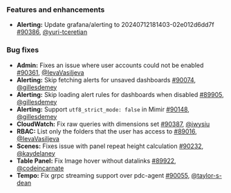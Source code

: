 ### Features and enhancements

- **Alerting:** Update grafana/alerting to 20240712181403-02e012d6dd7f [#90386](https://github.com/grafana/grafana/pull/90386), [@yuri-tceretian](https://github.com/yuri-tceretian)
  
### Bug fixes

- **Admin:** Fixes an issue where user accounts could not be enabled [#90361](https://github.com/grafana/grafana/pull/90361), [@IevaVasiljeva](https://github.com/IevaVasiljeva)
- **Alerting:** Skip fetching alerts for unsaved dashboards [#90074](https://github.com/grafana/grafana/pull/90074), [@gillesdemey](https://github.com/gillesdemey)
- **Alerting:** Skip loading alert rules for dashboards when disabled [#89905](https://github.com/grafana/grafana/pull/89905), [@gillesdemey](https://github.com/gillesdemey)
- **Alerting:** Support `utf8_strict_mode: false` in Mimir [#90148](https://github.com/grafana/grafana/pull/90148), [@gillesdemey](https://github.com/gillesdemey)
- **CloudWatch:** Fix raw queries with dimensions set [#90387](https://github.com/grafana/grafana/pull/90387), [@iwysiu](https://github.com/iwysiu)
- **RBAC:** List only the folders that the user has access to [#89016](https://github.com/grafana/grafana/pull/89016), [@IevaVasiljeva](https://github.com/IevaVasiljeva)
- **Scenes:** Fixes issue with panel repeat height calculation [#90232](https://github.com/grafana/grafana/pull/90232), [@kaydelaney](https://github.com/kaydelaney)
- **Table Panel:** Fix Image hover without datalinks [#89922](https://github.com/grafana/grafana/pull/89922), [@codeincarnate](https://github.com/codeincarnate)
- **Tempo:** Fix grpc streaming support over pdc-agent [#90055](https://github.com/grafana/grafana/pull/90055), [@taylor-s-dean](https://github.com/taylor-s-dean)
  


